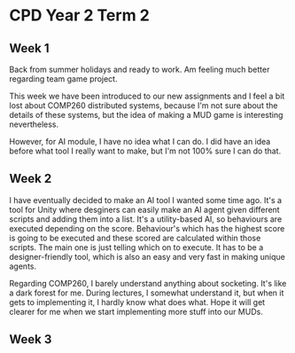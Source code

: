 # CPD Year 2 Term 2

## Week 1
Back from summer holidays and ready to work. Am feeling much better regarding team game project.

This week we have been introduced to our new assignments and I feel a bit lost about COMP260 distributed systems, 
because I'm not sure about the details of these systems, but the idea of making a MUD game is interesting nevertheless.

However, for AI module, I have no idea what I can do. I did have an idea before what tool I really want to make, but 
I'm not 100% sure I can do that.

## Week 2
I have eventually decided to make an AI tool I wanted some time ago. It's a tool for Unity where desginers can easily 
make an AI agent given different scripts and adding them into a list. It's a utility-based AI, so behaviours are executed 
depending on the score. Behaviour's which has the highest score is going to be executed and these scored are calculated 
within those scripts. The main one is just telling which on to execute. It has to be a designer-friendly tool, which is also 
an easy and very fast in making unique agents.

Regarding COMP260, I barely understand anything about socketing. It's like a dark forest for me. During lectures, I somewhat 
understand it, but when it gets to implementing it, I hardly know what does what. Hope it will get clearer for me when 
we start implementing more stuff into our MUDs.

## Week 3